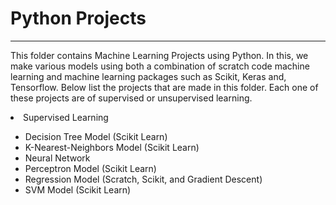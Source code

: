 # Python Projects
___

This folder contains Machine Learning Projects using Python. In this, we make various models using both a combination of scratch code machine learning and machine learning packages such as Scikit, Keras and, Tensorflow. Below list the projects that are made in this folder. Each one of these projects are of supervised  or unsupervised learning. 

<li> Supervised Learning</li>
<ul>
<li>Decision Tree Model (Scikit Learn)</li>
<li>K-Nearest-Neighbors Model (Scikit Learn)</li>
<li>Neural Network</li>
<li>Perceptron Model (Scikit Learn)</li>
<li>Regression Model (Scratch, Scikit, and Gradient Descent)</li>
<li>SVM Model (Scikit Learn)</li>
</ul>